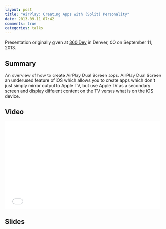 ```yaml
---
layout: post
title: "AirPlay: Creating Apps with (Split) Personality"
date: 2013-09-11 07:42
comments: true
categories: talks
---
```


Presentation originally given at [360iDev](http://360idev.com) in Denver, CO on September 11, 2013.

Summary
-------
An overview of how to create AirPlay Dual Screen apps. AirPlay Dual Screen an underused feature of iOS which allows you to create apps which don't just simply mirror output to Apple TV, but use Apple TV as a secondary screen and display different content on the TV versus what is on the iOS device.

Video
-----
<iframe src="//player.vimeo.com/video/75227982" width="500" height="281" frameborder="0" webkitallowfullscreen mozallowfullscreen allowfullscreen></iframe>

Slides
------

<script async class="speakerdeck-embed" data-id="284cb4a0fd320130de1c5e395d13c648" data-ratio="1.2994923857868" src="//speakerdeck.com/assets/embed.js"></script>
